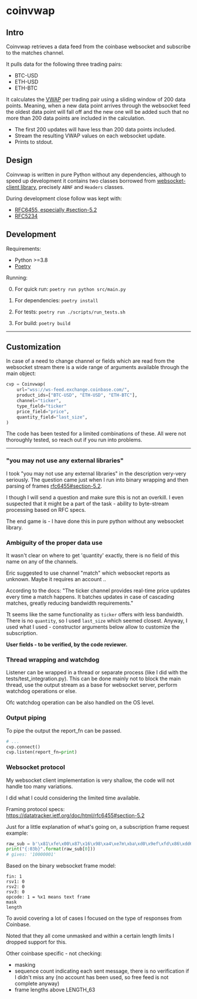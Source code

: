 # coinvwap

## Intro

Coinvwap retrieves a data feed from the coinbase websocket and subscribe to the matches channel.

It pulls data for the following three trading pairs:

- BTC-USD
- ETH-USD
- ETH-BTC

It calculates the [VWAP](https://en.wikipedia.org/wiki/Volume-weighted_average_price)
per trading pair using a sliding window of 200 data points.
Meaning, when a new data point arrives through the websocket feed the oldest data
point will fall off and the new one will be added such that no more than 200 data
points are included in the calculation.

- The first 200 updates will have less than 200 data points included.
- Stream the resulting VWAP values on each websocket update.
- Prints to stdout.

## Design

Coinvwap is written in pure Python without any dependencies, although
to speed up development it contains two classes borrowed from [websocket-client library](https://github.com/websocket-client/websocket-client),
precisely `ABNF` and `Headers` classes.

During development close follow was kept with:

- [RFC6455, especially #section-5.2](https://datatracker.ietf.org/doc/html/rfc6455#section-5.2)
- [RFC5234](https://datatracker.ietf.org/doc/html/rfc5234)

## Development

Requirements:

- Python >=3.8
- [Poetry](https://python-poetry.org/docs/#installation)

Running:

0. For quick run: `poetry run python src/main.py`

1. For dependencies: `poetry install`

2. For tests: `poetry run ./scripts/run_tests.sh`

3. For build: `poetry build`

---

## Customization

In case of a need to change channel or fields which are read from the
websocket stream there is a wide range of arguments available through
the main object:

```python
cvp = Coinvwap(
    url="wss://ws-feed.exchange.coinbase.com/",
    product_ids=["BTC-USD", "ETH-USD", "ETH-BTC"],
    channel="ticker",
    type_field="ticker"
    price_field="price",
    quantity_field="last_size",
)
```

The code has been tested for a limited combinations of these.
All were not thoroughly tested, so reach out if you run into problems.

---


### "you may not use any external libraries"

I took "you may not use any external libraries" in the description very-very seriously. The question came just when I run into binary wrapping and then parsing of frames
[rfc6455#section-5.2](https://datatracker.ietf.org/doc/html/rfc6455#section-5.2).

I though I will send a question and make sure this is not an overkill. I even suspected that it might be a part of the task - ability to byte-stream processing based on RFC specs.

The end game is - I have done this in pure python without any websocket library.

### Ambiguity of the proper data use

It wasn't clear on where to get 'quantity' exactly, there is no
field of this name on any of the channels.

Eric suggested to use channel "match" which websocket reports
as unknown. Maybe it requires an account ..

According to the docs: "The ticker channel provides real-time
price updates every time a match happens.
It batches updates in case of cascading matches,
greatly reducing bandwidth requirements."

Tt seems like the same functionality as `ticker` offers with less bandwidth.
There is no `quantity`, so I used `last_size` which seemed closest.
Anyway, I used what I used - constructor arguments below allow
to customize the subscription.

**User fields - to be verified, by the code reviewer.**

### Thread wrapping and watchdog

Listener can be wrapped in a thread or separate process
(like I did with the tests/test_integration.py).
This can be done mainly not to block the main thread,
use the output stream as a base for websocket server,
perform watchdog operations or else.

Ofc watchdog operation can be also handled on the OS level.

### Output piping

To pipe the output the report_fn can be passed.

```python
# ...
cvp.connect()
cvp.listen(report_fn=print)
```

### Websocket protocol

My websocket client implementation is very shallow,
the code will not handle too many variations.

I did what I could considering the limited time available.

Framing protocol specs: https://datatracker.ietf.org/doc/html/rfc6455#section-5.2

Just for a little explanation of what's going on, a subscription frame request example:

```python
raw_sub = b'\x81\xfe\x00\x87\x16\x98\xa4\xe7m\xba\xd0\x9ef\xfd\x86\xdd6\xba\xd7\x92t\xeb\xc7\x95\x7f\xfa\xc1\xc5:\xb8\x86\x97d\xf7\xc0\x92u\xec\xfb\x8er\xeb\x86\xdd6\xc3\x86\xa5B\xdb\x89\xb2E\xdc\x86\xba:\xb8\x86\x84~\xf9\xca\x89s\xf4\xd7\xc5,\xb8\xff\xc5~\xfd\xc5\x95b\xfa\xc1\x86b\xba\x88\xc7m\xba\xca\x86{\xfd\x86\xdd6\xba\xd0\x8eu\xf3\xc1\x954\xb4\x84\xc5f\xea\xcb\x83c\xfb\xd0\xb8\x7f\xfc\xd7\xc5,\xb8\xff\xc5T\xcc\xe7\xcaC\xcb\xe0\xc5:\xb8\x86\xa5B\xdb\x89\xa0T\xc8\x86\xbak\xc5\xd9'
print("{:03b}".format(raw_sub[0]))
# gives: '10000001'
```

Based on the binary websocket frame model:
```
fin: 1
rsv1: 0
rsv2: 0
rsv3: 0
opcode: 1 = %x1 means text frame
mask
length
```

To avoid covering a lot of cases I focused on the type of responses from Coinbase.

Noted that they all come unmasked and within a certain length limits I dropped support for this.

Other coinbase specific - not checking:
- masking
- sequence count indicating each sent message, there is no verification if I didn't miss any (no account has been used, so free feed is not complete anyway)
- frame lengths above LENGTH_63
